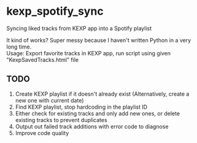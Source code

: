 # kexp_spotify_sync
Syncing liked tracks from KEXP app into a Spotify playlist

It kind of works?  Super messy because I haven't written Python in a very long time.  
Usage: Export favorite tracks in KEXP app, run script using given "KexpSavedTracks.html" file

## TODO
1. Create KEXP playlist if it doesn't already exist (Alternatively, create a new one with current date)
2. Find KEXP playlist, stop hardcoding in the playlist ID 
3. Either check for existing tracks and only add new ones, or delete existing tracks to prevent duplicates
4. Output out failed track additions with error code to diagnose
5. Improve code quality